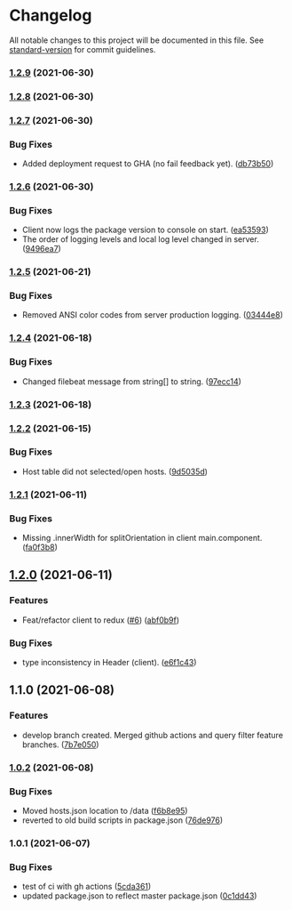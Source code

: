 # Changelog

All notable changes to this project will be documented in this file. See [standard-version](https://github.com/conventional-changelog/standard-version) for commit guidelines.

### [1.2.9](https://github.com/tv2/sofie-health-monitor/compare/v1.2.8...v1.2.9) (2021-06-30)

### [1.2.8](https://github.com/tv2/sofie-health-monitor/compare/v1.2.7...v1.2.8) (2021-06-30)

### [1.2.7](https://github.com/tv2/sofie-health-monitor/compare/v1.2.6...v1.2.7) (2021-06-30)


### Bug Fixes

* Added deployment request to GHA (no fail feedback yet). ([db73b50](https://github.com/tv2/sofie-health-monitor/commit/db73b5077e2317cebdbc0179683b9b7ca486b08d))

### [1.2.6](https://github.com/tv2/sofie-health-monitor/compare/v1.2.5...v1.2.6) (2021-06-30)


### Bug Fixes

* Client now logs the package version to console on start. ([ea53593](https://github.com/tv2/sofie-health-monitor/commit/ea53593f858a81f05d4fbcd66e86b77489920925))
* The order of logging levels and local log level changed in server. ([9496ea7](https://github.com/tv2/sofie-health-monitor/commit/9496ea7f1f4baa64070f6b208bd4cfa914ba6908))

### [1.2.5](https://github.com/tv2/sofie-health-monitor/compare/v1.2.4...v1.2.5) (2021-06-21)


### Bug Fixes

* Removed ANSI color codes from server production logging. ([03444e8](https://github.com/tv2/sofie-health-monitor/commit/03444e805cb7311aa734c86acca75fe75ec4cde0))

### [1.2.4](https://github.com/tv2/sofie-health-monitor/compare/v1.2.3...v1.2.4) (2021-06-18)


### Bug Fixes

* Changed filebeat message from string[] to string. ([97ecc14](https://github.com/tv2/sofie-health-monitor/commit/97ecc14987c5446bef1b0f6faa36f5c6f6371fd9))

### [1.2.3](https://github.com/tv2/sofie-health-monitor/compare/v1.2.2...v1.2.3) (2021-06-18)

### [1.2.2](https://github.com/tv2/sofie-health-monitor/compare/v1.2.1...v1.2.2) (2021-06-15)


### Bug Fixes

* Host table did not selected/open hosts. ([9d5035d](https://github.com/tv2/sofie-health-monitor/commit/9d5035df5ce3a9a1b4b2cd3711efb3754633d48a))

### [1.2.1](https://github.com/tv2/sofie-health-monitor/compare/v1.2.0...v1.2.1) (2021-06-11)


### Bug Fixes

* Missing .innerWidth for splitOrientation in client main.component. ([fa0f3b8](https://github.com/tv2/sofie-health-monitor/commit/fa0f3b8551e181c54dbabe42bb9869d39046bcc1))

## [1.2.0](https://github.com/tv2/sofie-health-monitor/compare/v1.1.0...v1.2.0) (2021-06-11)


### Features

* Feat/refactor client to redux ([#6](https://github.com/tv2/sofie-health-monitor/issues/6)) ([abf0b9f](https://github.com/tv2/sofie-health-monitor/commit/abf0b9f6f599773fecb5aeaebe2f2a14c43a685a))


### Bug Fixes

* type inconsistency in Header (client). ([e6f1c43](https://github.com/tv2/sofie-health-monitor/commit/e6f1c43206d1a7e451018db0d3300451ddf5ea75))

## 1.1.0 (2021-06-08)


### Features

* develop branch created. Merged github actions and query filter feature branches. ([7b7e050](https://github.com/tv2/sofie-health-monitor/commit/7b7e050fe8767012f765ed9a628a75fefa555698))

### [1.0.2](https://github.com/tv2/sofie-health-monitor/compare/v1.0.1...v1.0.2) (2021-06-08)


### Bug Fixes

* Moved hosts.json location to /data ([f6b8e95](https://github.com/tv2/sofie-health-monitor/commit/f6b8e95c258a683545c237e6c05b52ebcdc012de))
* reverted to old build scripts in package.json ([76de976](https://github.com/tv2/sofie-health-monitor/commit/76de9768b9dfa40cbb75dfcc18763585fe7c9876))

### 1.0.1 (2021-06-07)


### Bug Fixes

* test of ci with gh actions ([5cda361](https://github.com/tv2/sofie-health-monitor/commit/5cda361133a5b7d272e6513017db42e45f6be305))
* updated package.json to reflect master package.json ([0c1dd43](https://github.com/tv2/sofie-health-monitor/commit/0c1dd43e7dbc75f339c80a9d538b906f9159593c))
